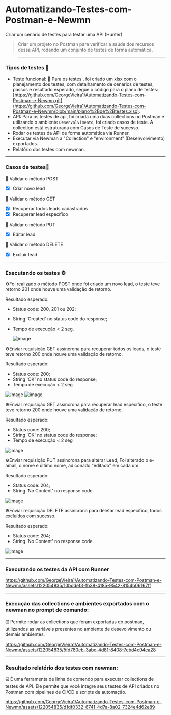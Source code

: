 # Automatizando-Testes-com-Postman-e-Newmn
Criar um cenário de testes para testar uma API (Hunter)
>Criar um projeto no Postman para verificar a saúde dos recursos dessa API, rodando um conjunto de testes de forma automática.

>---
### Tipos de testes 🤖

- Teste funcional: 🛞 Para os testes , foi criado um xlsx com o planejamento dos testes, com detalhamento de cenários de testes, passos e resultado esperado, segue o código para o plano de testes: [https://github.com/GeorgeVieira1/Automatizando-Testes-com-Postman-e-Newmn.git](https://github.com/GeorgeVieira1/Automatizando-Testes-com-Postman-e-Newmn/blob/main/plano%2Bde%2Btestes.xlsx).
- API: Para os testes de api, foi criada uma duas collections no Postman e utilizando o ambiente `Desenvolvimento`, foi criado casos de teste. A collection está estruturada com Casos de Teste de sucesso.
- Rodar os testes da API de forma automática via Runner.
- Executar via Newman a "Collection" e "environment" (Desenvolvimento) exportados.
- Relatório dos testes com newman.

- ---
### Casos de testes📍
📄 Validar o método POST
- [x] Criar novo lead

📄 Validar o método GET
- [x] Recuperar todos leads cadastrados
- [x] Recuperar lead específico

📄 Validar o método PUT
- [x] Editar lead

📄 Validar o método DELETE
- [x] Excluir lead

- ---
### Executando os testes ⚙️
⚙️Foi realizado o método POST onde foi criado um novo lead, o teste teve retorno 201 onde houve uma validação de retorno.

Resultado esperado:

- Status code: 200, 201 ou 202;
- String 'Created' no status code do response;
- Tempo de execução < 2 seg.
  
  ![image](https://github.com/GeorgeVieira1/Automatizando-Testes-com-Postman-e-Newmn/assets/122054835/bb531f2b-4be3-4de8-ac40-7cb81c9e2dde)


⚙️Enviar requisição GET assíncrona para recuperar todos os leads, o teste teve retorno 200 onde houve uma validação de retorno.

Resultado esperado:
- Status code: 200;
- String 'OK' no status code do response;
- Tempo de execução < 2 seg
  
![image](https://github.com/GeorgeVieira1/Automatizando-Testes-com-Postman-e-Newmn/assets/122054835/4ebded8d-507b-4671-a122-889a083ce15f)
![image](https://github.com/GeorgeVieira1/Automatizando-Testes-com-Postman-e-Newmn/assets/122054835/0d9b7613-e446-40bd-a391-d2a0ced3d27e)


⚙️Enviar requisição GET assíncrona para recuperar lead específico, o teste teve retorno 200 onde houve uma validação de retorno.


Resultado esperado:
- Status code: 200;
- String 'OK' no status code do response;
- Tempo de execução < 2 seg

![image](https://github.com/GeorgeVieira1/Automatizando-Testes-com-Postman-e-Newmn/assets/122054835/330b572b-d7ab-4651-b6e1-abfe759c63d3)


⚙️Enviar requisição PUT assincrona para alterar Lead, Foi alterado o e-amail, o nome e último nome, adiconado "editado" em cada um.</br>

Resultado esperado:
- Status code: 204;
- String 'No Content' no response code.

![image](https://github.com/GeorgeVieira1/Automatizando-Testes-com-Postman-e-Newmn/assets/122054835/7aa85886-3133-4402-bde0-0d28e906e3cc)


⚙️Enviar requisição DELETE assincrona para deletar lead específico, todos excluídos com sucesso.

Resultado esperado:
- Status code: 204;
- String 'No Content' no response code.

![image](https://github.com/GeorgeVieira1/Automatizando-Testes-com-Postman-e-Newmn/assets/122054835/e4cb388b-20b5-4649-a0b5-9ed71efcf2db)

- ---
### Executando os testes da API com Runner

https://github.com/GeorgeVieira1/Automatizando-Testes-com-Postman-e-Newmn/assets/122054835/10bddef3-fb38-4185-9542-8154b06167ff

- ---
### Execução das collections  e ambientes exportados com o newman no prompt de comando:
☑️ Permite rodar as collections que foram exportadas do postman, utilizandos as variáveis presentes no ambiente de desevolvimento ou demais ambientes.


https://github.com/GeorgeVieira1/Automatizando-Testes-com-Postman-e-Newmn/assets/122054835/5fd780eb-3abe-4d81-8408-7ebd4e94ea28

- ---
### Resultado relatório dos testes com newman: 
☑️ É uma ferramenta de linha de comendo para executar collections de testes de API.  Ele permite que você integre seus testes de API criados no Postman com pipelines de CI/CD e scripts de automação.


https://github.com/GeorgeVieira1/Automatizando-Testes-com-Postman-e-Newmn/assets/122054835/d1df0332-6741-4d7a-8a02-7324e4d62e89



  






